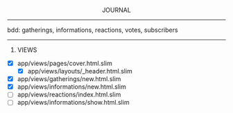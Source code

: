 <p align="center">JOURNAL</p>

-------------------
bdd: gatherings, informations, reactions, votes, subscribers

------------------
1. VIEWS
- [x] app/views/pages/cover.html.slim
  - [x] app/views/layouts/\_header.html.slim
- [x] app/views/gatherings/new.html.slim
- [x] app/views/informations/new.html.slim
- [ ] app/views/reactions/index.html.slim
- [ ] app/views/informations/show.html.slim
